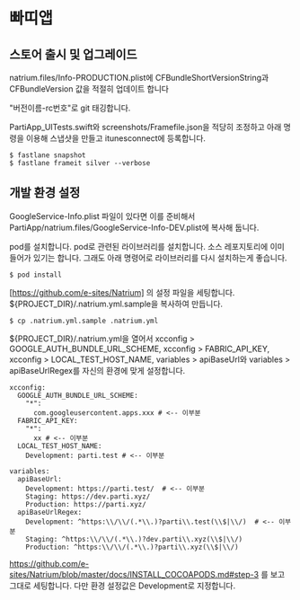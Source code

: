 # 빠띠앱

## 스토어 출시 및 업그레이드

natrium.files/Info-PRODUCTION.plist에 CFBundleShortVersionString과 CFBundleVersion 값을 적절히 업데이트 합니다

"버전이름-rc번호"로 git 태깅합니다.

PartiApp_UITests.swift와 screenshots/Framefile.json을 적당히 조정하고 아래 명령을 이용해 스냅샷을 만들고 itunesconnect에 등록합니다. 

```
$ fastlane snapshot
$ fastlane frameit silver --verbose
```

## 개발 환경 설정

GoogleService-Info.plist 파일이 있다면 이를 준비해서 PartiApp/natrium.files/GoogleService-Info-DEV.plist에 복사해 둡니다.

pod를 설치합니다. pod로 관련된 라이브러리를 설치합니다. 소스 레포지토리에 이미 들어가 있기는 합니다. 그래도 아래 명령어로 라이브러리를 다시 설치하는게 좋습니다.

```
$ pod install
```

[https://github.com/e-sites/Natrium] 의 설정 파일을 세팅합니다. ${PROJECT_DIR}/.natrium.yml.sample을 복사하여 만듭니다.

```
$ cp .natrium.yml.sample .natrium.yml
```

${PROJECT_DIR}/.natrium.yml을 열어서 xcconfig > GOOGLE_AUTH_BUNDLE_URL_SCHEME, xcconfig > FABRIC_API_KEY, xcconfig > LOCAL_TEST_HOST_NAME, variables > apiBaseUrl와 variables > apiBaseUrlRegex를 자신의 환경에 맞게 설정합니다.

```
xcconfig:
  GOOGLE_AUTH_BUNDLE_URL_SCHEME:
    "*":
      com.googleusercontent.apps.xxx # <-- 이부분
  FABRIC_API_KEY:
    "*":
      xx # <-- 이부분
  LOCAL_TEST_HOST_NAME:
    Development: parti.test # <-- 이부분

variables:
  apiBaseUrl:
    Development: https://parti.test/  # <-- 이부분
    Staging: https://dev.parti.xyz/
    Production: https://parti.xyz/
  apiBaseUrlRegex:
    Development: ^https:\\/\\/(.*\\.)?parti\\.test(\\$|\\/)  # <-- 이부분
    Staging: ^https:\\/\\/(.*\\.)?dev.parti\\.xyz(\\$|\\/)
    Production: ^https:\\/\\/(.*\\.)?parti\\.xyz(\\$|\\/)

```

https://github.com/e-sites/Natrium/blob/master/docs/INSTALL_COCOAPODS.md#step-3 를 보고 그대로 세팅합니다. 다만 환경 설정값은 Development로 지정합니다.
